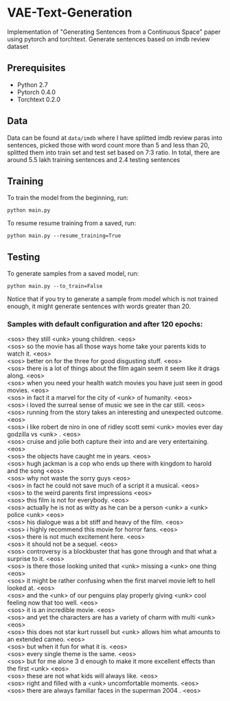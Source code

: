 # VAE-Text-Generation
Implementation of "Generating Sentences from a Continuous Space" paper using pytorch and torchtext. Generate sentences based on imdb review dataset

## Prerequisites
* Python 2.7
* Pytorch 0.4.0
* Torchtext 0.2.0

## Data
Data can be found at ```data/imdb``` where I have splitted imdb review paras into sentences, picked those with word count more than 5 and less than 20, splitted them into train set and test set based on 7:3 ratio. In total, there are around 5.5 lakh training sentences and 2.4 testing sentences

## Training
To train the model from the beginning, run:
```
python main.py
```
To resume resume training from a saved, run:
```
python main.py --resume_training=True
```
## Testing
To generate samples from a saved model, run:
```
python main.py --to_train=False
```

Notice that if you try to generate a sample from model which is not trained enough, it might generate sentences with words greater than 20.

### Samples with default configuration and after 120 epochs:
&lt;sos&gt; they still &lt;unk&gt; young children. &lt;eos&gt;  
&lt;sos&gt; so the movie has all those ways home take your parents kids to watch it. &lt;eos&gt;  
&lt;sos&gt; better on for the three for good disgusting stuff. &lt;eos&gt;  
&lt;sos&gt; there is a lot of things about the film again seem it seem like it drags along. &lt;eos&gt;  
&lt;sos&gt; when you need your health watch movies you have just seen in good movies. &lt;eos&gt;  
&lt;sos&gt; in fact it a marvel for the city of &lt;unk&gt; of humanity. &lt;eos&gt;  
&lt;sos&gt; i loved the surreal sense of music we see in the car still. &lt;eos&gt;  
&lt;sos&gt; running from the story takes an interesting and unexpected outcome. &lt;eos&gt;  
&lt;sos&gt; i like robert de niro in one of ridley scott semi &lt;unk&gt; movies ever day godzilla vs &lt;unk&gt; . &lt;eos&gt;  
&lt;sos&gt; cruise and jolie both capture their into and are very entertaining. &lt;eos&gt;  
&lt;sos&gt; the objects have caught me in years. &lt;eos&gt;  
&lt;sos&gt; hugh jackman is a cop who ends up there with kingdom to harold and the song &lt;eos&gt;  
&lt;sos&gt; why not waste the sorry guys &lt;eos&gt;  
&lt;sos&gt; in fact he could not save much of a script it a musical. &lt;eos&gt;  
&lt;sos&gt; to the weird parents first impressions &lt;eos&gt;  
&lt;sos&gt; this film is not for everybody. &lt;eos&gt;  
&lt;sos&gt; actually he is not as witty as he can be a person &lt;unk&gt; a &lt;unk&gt; police &lt;unk&gt; &lt;eos&gt;  
&lt;sos&gt; his dialogue was a bit stiff and heavy of the film. &lt;eos&gt;  
&lt;sos&gt; i highly recommend this movie for horror fans. &lt;eos&gt;  
&lt;sos&gt; there is not much excitement here. &lt;eos&gt;  
&lt;sos&gt; it should not be a sequel. &lt;eos&gt;  
&lt;sos&gt; controversy is a blockbuster that has gone through and that what a surprise to it. &lt;eos&gt;  
&lt;sos&gt; is there those looking united that &lt;unk&gt; missing a &lt;unk&gt; one thing &lt;eos&gt;  
&lt;sos&gt; it might be rather confusing when the first marvel movie left to hell looked at. &lt;eos&gt;  
&lt;sos&gt; and the &lt;unk&gt; of our penguins play properly giving &lt;unk&gt; cool feeling now that too well. &lt;eos&gt;  
&lt;sos&gt; it is an incredible movie. &lt;eos&gt;  
&lt;sos&gt; and yet the characters are has a variety of charm with multi &lt;unk&gt; &lt;eos&gt;  
&lt;sos&gt; this does not star kurt russell but &lt;unk&gt; allows him what amounts to an extended cameo. &lt;eos&gt;  
&lt;sos&gt; but when it fun for what it is. &lt;eos&gt;  
&lt;sos&gt; every single theme is the same. &lt;eos&gt;  
&lt;sos&gt; but for me alone 3 d enough to make it more excellent effects than the first &lt;unk&gt; &lt;eos&gt;  
&lt;sos&gt; these are not what kids will always like. &lt;eos&gt;  
&lt;sos&gt; right and filled with a &lt;unk&gt; uncomfortable moments. &lt;eos&gt;  
&lt;sos&gt; there are always familiar faces in the superman 2004 . &lt;eos&gt;   
